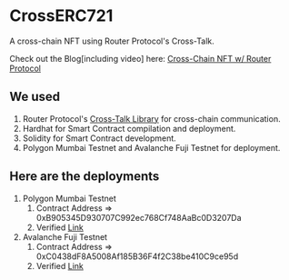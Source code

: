 # CrossERC721

A cross-chain NFT using Router Protocol's Cross-Talk. 

Check out the Blog[including video] here: [Cross-Chain NFT w/ Router Protocol](https://blog.megabyte0x.xyz/router-portocol-crosstalk)

## We used

1. Router Protocol's [Cross-Talk Library](http://devnet-docs.routerprotocol.com/crosstalk) for cross-chain communication.
2. Hardhat for Smart Contract compilation and deployment.
3. Solidity for Smart Contract development.
4. Polygon Mumbai Testnet and Avalanche Fuji Testnet for deployment.

## Here are the deployments

1. Polygon Mumbai Testnet
   1. Contract Address => 0xB905345D930707C992ec768Cf748AaBc0D3207Da
   2. Verified [Link](https://mumbai.polygonscan.com/address/0xB905345D930707C992ec768Cf748AaBc0D3207Da#code)
2. Avalanche Fuji Testnet
   1. Contract Address => 0xC0438dF8A5008Af185B36F4f2C38be410C9ce95d
   2. Verified [Link](https://testnet.snowtrace.io/address/0xC0438dF8A5008Af185B36F4f2C38be410C9ce95d#code)
